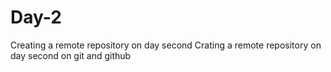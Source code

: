 # Day-2
Creating a remote repository on day second
Crating a remote repository on day second on git and github
